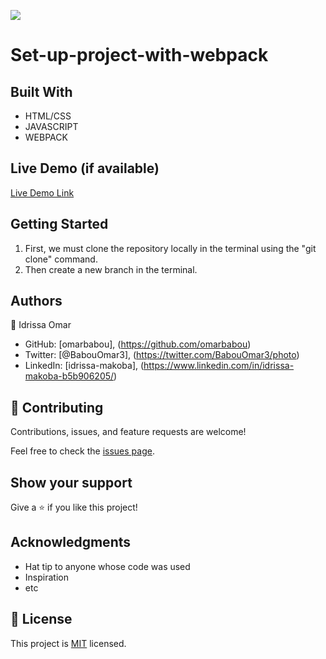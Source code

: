 ![](https://img.shields.io/badge/Microverse-blueviolet)
# Set-up-project-with-webpack
## Built With

- HTML/CSS
- JAVASCRIPT
- WEBPACK

## Live Demo (if available)

[Live Demo Link](https://livedemo.com)


## Getting Started

1. First, we must clone the repository locally in the terminal using the "git clone" command.
2. Then create a new branch in the terminal.

## Authors

👤 Idrissa Omar

- GitHub: [omarbabou], (https://github.com/omarbabou)
- Twitter: [@BabouOmar3], (https://twitter.com/BabouOmar3/photo)
- LinkedIn: [idrissa-makoba], (https://www.linkedin.com/in/idrissa-makoba-b5b906205/)

## 🤝 Contributing

Contributions, issues, and feature requests are welcome!

Feel free to check the [issues page](../../issues/).

## Show your support

Give a ⭐️ if you like this project!

## Acknowledgments

- Hat tip to anyone whose code was used
- Inspiration
- etc

## 📝 License

This project is [MIT](./MIT.md) licensed.